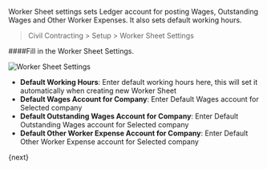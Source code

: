 <!-- title: Worker Sheet Settings -->
<!-- no-breadcrumbs -->

Worker Sheet settings sets Ledger account for posting Wages, Outstanding Wages and Other Worker Expenses. It also sets default working hours.

> Civil Contracting > Setup > Worker Sheet Settings


####Fill in the Worker Sheet Settings.


<img class="screenshot" alt="Worker Sheet Settings" src="{{ docs_base_url }}/assets/img/worker-sheet-settings/worker-sheet-settings-1.png">
<ul>
 <li><strong>Default Working Hours</strong>: Enter default working hours here, this will set it automatically when creating new Worker Sheet</li>
 <li><strong>Default Wages Account for Company</strong>: Enter Default Wages account for Selected company</li>
 <li><strong>Default Outstanding Wages Account for Company</strong>: Enter Default Outstanding Wages account for Selected company</li>
 <li><strong>Default Other Worker Expense Account for Company</strong>: Enter Default Other Worker Expense account for Selected company</li>
</ul>

{next}

<!-- autodoc -->
<!-- jinja -->
<!-- static -->